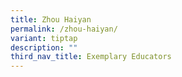 ```yaml
---
title: Zhou Haiyan
permalink: /zhou-haiyan/
variant: tiptap
description: ""
third_nav_title: Exemplary Educators
---
```

